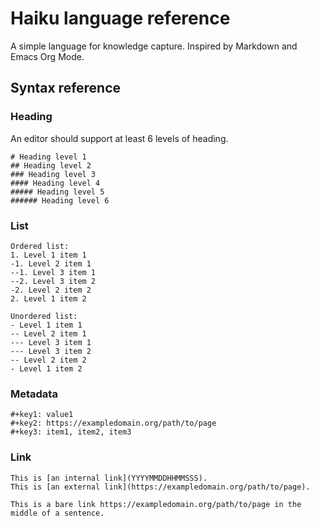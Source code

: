 # Haiku language reference

A simple language for knowledge capture. Inspired by Markdown and Emacs Org Mode.

## Syntax reference

### Heading

An editor should support at least 6 levels of heading.

```haiku
# Heading level 1
## Heading level 2
### Heading level 3
#### Heading level 4
##### Heading level 5
###### Heading level 6
```

### List

```haiku
Ordered list:
1. Level 1 item 1
-1. Level 2 item 1
--1. Level 3 item 1
--2. Level 3 item 2
-2. Level 2 item 2
2. Level 1 item 2

Unordered list:
- Level 1 item 1
-- Level 2 item 1
--- Level 3 item 1
--- Level 3 item 2
-- Level 2 item 2
- Level 1 item 2
```

### Metadata

```haiku
#+key1: value1
#+key2: https://exampledomain.org/path/to/page
#+key3: item1, item2, item3
```

### Link

```haiku
This is [an internal link](YYYYMMDDHHMMSSS).
This is [an external link](https://exampledomain.org/path/to/page).

This is a bare link https://exampledomain.org/path/to/page in the middle of a sentence.
```
